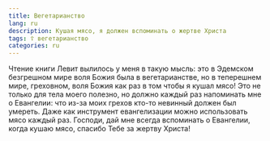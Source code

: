 ```yaml
---
title: Вегетарианство
lang: ru
description: Кушая мясо, я должен вспоминать о жертве Христа
tags: ☦ вегетарианство
categories: ru
---
```


Чтение книги Левит вылилось у меня в такую мысль: это в Эдемском безгрешном мире воля Божия была в вегетарианстве,
но в теперешнем мире, греховном, воля Божия как раз в том чтобы я кушал мясо! Это не только для тела моего полезно, но должно каждый
раз напоминать мне о Евангелии: что из-за моих грехов кто-то невинный должен был умереть. Даже как инструмент евангелизации можно
использовать мясо каждый раз. Господи, дай мне всегда вспоминать о Евангелии, когда кушаю мясо, спасибо Тебе за жертву Христа!
